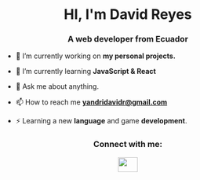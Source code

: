 <h1 align="center">HI, I'm David Reyes</h1>
<h3 align="center">A web developer from Ecuador</h3>

- 🔭 I’m currently working on **my personal projects.**

- 🌱 I’m currently learning **JavaScript & React**

- 💬 Ask me about anything.

- 📫 How to reach me **yandridavidr@gmail.com**

- ⚡ Learning a new **language** and game **development**.

<p align="center">
<h3 align="center">Connect with me:</h3>
</p>

<p align="center">  <a href="https://www.linkedin.com/in/yandri-david-reyes-montalv%C3%A1n-782958164/" target="blank"><img align="middle" src="https://cdn.jsdelivr.net/npm/simple-icons@3.0.1/icons/linkedin.svg" alt="" height="30" width="40" /></a>
